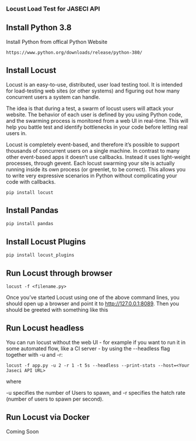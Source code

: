 ### Locust Load Test for JASECI API

## Install Python 3.8 
Install Python from offical Python Website

```console
https://www.python.org/downloads/release/python-380/
```

## Install Locust 

Locust is an easy-to-use, distributed, user load testing tool. It is intended for load-testing web sites (or other systems) and figuring out how many concurrent users a system can handle.

The idea is that during a test, a swarm of locust users will attack your website. The behavior of each user is defined by you using Python code, and the swarming process is monitored from a web UI in real-time. This will help you battle test and identify bottlenecks in your code before letting real users in.

Locust is completely event-based, and therefore it’s possible to support thousands of concurrent users on a single machine. In contrast to many other event-based apps it doesn’t use callbacks. Instead it uses light-weight processes, through gevent. Each locust swarming your site is actually running inside its own process (or greenlet, to be correct). This allows you to write very expressive scenarios in Python without complicating your code with callbacks.

```console
pip install locust
```

## Install Pandas

```console
pip install pandas
```

## Install Locust Plugins

```console
pip install locust_plugins
```
## Run Locust through browser

```console
locust -f <filename.py>
```

Once you’ve started Locust using one of the above command lines, you should open up a browser and point it to http://127.0.0.1:8089. Then you should be greeted with something like this

## Run Locust headless 

You can run locust without the web UI - for example if you want to run it in some automated flow, like a CI server - by using the --headless flag together with -u and -r:

```console
locust -f app.py -u 2 -r 1 -t 5s --headless --print-stats --host=<Your Jaseci API URL>
```

where

-u specifies the number of Users to spawn, and 
-r specifies the hatch rate (number of users to spawn per second).


## Run Locust via Docker

Coming Soon


